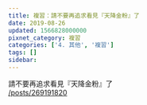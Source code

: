 ```yaml
---
title: 複習：請不要再追求看見『天降金粉』了
date: 2019-08-26
updated: 1566828000000
pixnet_category: 複習
categories: ['4. 其他', '複習']
tags: []
sidebar: 
---
```


<p>請不要再追求看見『天降金粉』了<br/>
<a href="/posts/269191820" target="_blank">/posts/269191820</a></p>
<p> </p>

